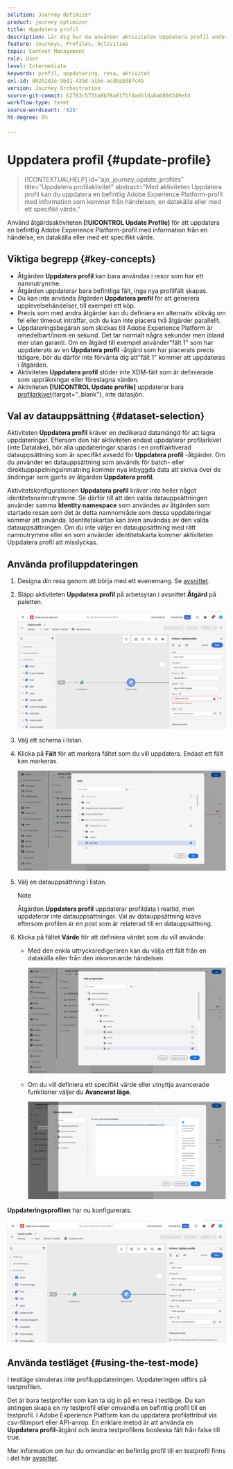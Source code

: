 ```yaml
---
solution: Journey Optimizer
product: journey optimizer
title: Uppdatera profil
description: Lär dig hur du använder aktiviteten Uppdatera profil under en resa
feature: Journeys, Profiles, Activities
topic: Content Management
role: User
level: Intermediate
keywords: profil, uppdatering, resa, aktivitet
exl-id: 8b2b2d1e-9bd1-439d-a15e-acdbab387c4b
version: Journey Orchestration
source-git-commit: 62783c5731a8b78a8171fdadb1da8a680d249efd
workflow-type: tm+mt
source-wordcount: '625'
ht-degree: 0%

---
```


# Uppdatera profil {#update-profile}

>[!CONTEXTUALHELP]
>id="ajo_journey_update_profiles"
>title="Uppdatera profilaktivitet"
>abstract="Med aktiviteten Uppdatera profil kan du uppdatera en befintlig Adobe Experience Platform-profil med information som kommer från händelsen, en datakälla eller med ett specifikt värde."

Använd åtgärdsaktiviteten **[!UICONTROL Update Profile]** för att uppdatera en befintlig Adobe Experience Platform-profil med information från en händelse, en datakälla eller med ett specifikt värde.

## Viktiga begrepp {#key-concepts}

* Åtgärden **Uppdatera profil** kan bara användas i resor som har ett namnutrymme.
* Åtgärden uppdaterar bara befintliga fält, inga nya profilfält skapas.
* Du kan inte använda åtgärden **Uppdatera profil** för att generera upplevelsehändelser, till exempel ett köp.
* Precis som med andra åtgärder kan du definiera en alternativ sökväg om fel eller timeout inträffar, och du kan inte placera två åtgärder parallellt.
* Uppdateringsbegäran som skickas till Adobe Experience Platform är omedelbart/inom en sekund. Det tar normalt några sekunder men ibland mer utan garanti. Om en åtgärd till exempel använder&quot;fält 1&quot; som har uppdaterats av en **Uppdatera profil** -åtgärd som har placerats precis tidigare, bör du därför inte förvänta dig att&quot;fält 1&quot; kommer att uppdateras i åtgärden.
* Aktiviteten **Uppdatera profil** stöder inte XDM-fält som är definierade som uppräkningar eller föreslagna värden.
* Aktiviteten **[!UICONTROL Update profile]** uppdaterar bara [profilarkivet](https://experienceleague.adobe.com/docs/experience-platform/profile/home.html#profile-data-store){target="_blank"}, inte datasjön.

## Val av datauppsättning {#dataset-selection}

Aktiviteten **Uppdatera profil** kräver en dedikerad datamängd för att lagra uppdateringar. Eftersom den här aktiviteten endast uppdaterar profilarkivet (inte Datalake), bör alla uppdateringar sparas i en profilaktiverad datauppsättning som är specifikt avsedd för **Uppdatera profil** -åtgärder. Om du använder en datauppsättning som används för batch- eller direktuppspelningsinmatning kommer nya inbyggda data att skriva över de ändringar som gjorts av åtgärden **Uppdatera profil**.

Aktivitetskonfigurationen **Uppdatera profil** kräver inte heller något identitetsnamnutrymme. Se därför till att den valda datauppsättningen använder samma **Identity namespace** som användes av åtgärden som startade resan som det är detta namnområde som dessa uppdateringar kommer att använda. Identitetskartan kan även användas av den valda datauppsättningen. Om du inte väljer en datauppsättning med rätt namnutrymme eller en som använder identitetskarta kommer aktiviteten Uppdatera profil att misslyckas.

## Använda profiluppdateringen

1. Designa din resa genom att börja med ett evenemang. Se [avsnittet](../building-journeys/journey.md).

1. Släpp aktiviteten **Uppdatera profil** på arbetsytan i avsnittet **Åtgärd** på paletten.

   ![](assets/profileupdate0.png)

1. Välj ett schema i listan.

1. Klicka på **Fält** för att markera fältet som du vill uppdatera. Endast ett fält kan markeras.

   ![](assets/profileupdate2.png)

1. Välj en datauppsättning i listan.

   >[!NOTE]
   >
   >Åtgärden **Uppdatera profil** uppdaterar profildata i realtid, men uppdaterar inte datauppsättningar. Val av datauppsättning krävs eftersom profilen är en post som är relaterad till en datauppsättning.

1. Klicka på fältet **Värde** för att definiera värdet som du vill använda:

   * Med den enkla uttrycksredigeraren kan du välja ett fält från en datakälla eller från den inkommande händelsen.

     ![](assets/profileupdate4.png)

   * Om du vill definiera ett specifikt värde eller utnyttja avancerade funktioner väljer du **Avancerat läge**.

     ![](assets/profileupdate3.png)

**Uppdateringsprofilen** har nu konfigurerats.

![](assets/profileupdate1.png)


## Använda testläget {#using-the-test-mode}

I testläge simuleras inte profiluppdateringen. Uppdateringen utförs på testprofilen.

Det är bara testprofiler som kan ta sig in på en resa i testläge. Du kan antingen skapa en ny testprofil eller omvandla en befintlig profil till en testprofil. I Adobe Experience Platform kan du uppdatera profilattribut via csv-filimport eller API-anrop. En enklare metod är att använda en **Uppdatera profil**-åtgärd och ändra testprofilens booleska fält från false till true.

Mer information om hur du omvandlar en befintlig profil till en testprofil finns i det här [avsnittet](../audience/creating-test-profiles.md#create-test-profiles-csv).

